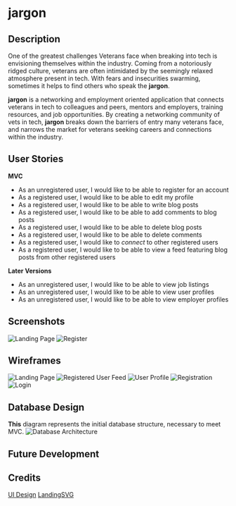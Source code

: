 # jargon

## Description

One of the greatest challenges Veterans face when breaking into tech is envisioning themselves within the industry. Coming from a notoriously ridged culture, veterans are often intimidated by the seemingly relaxed atmosphere present in tech. With fears and insecurities swarming, sometimes it helps to find others who speak the **jargon**. 

**jargon** is a networking and employment oriented application that connects veterans in tech to colleagues and peers, mentors and employers, training resources, and job opportunities. By creating a networking community of vets in tech, **jargon** breaks down the barriers of entry many veterans face, and narrows the market for veterans seeking careers and connections within the industry. 

## User Stories

**MVC**

- As an unregistered user, I would like to be able to register for an account
- As a registered user, I would like to be able to edit my profile
- As a registered user, I would like to be able to write blog posts
- As a registered user, I would like to be able to add comments to blog posts
- As a registered user, I would like to be able to delete blog posts
- As a registered user, I would like to be able to delete comments
- As a registered user, I would like to _connect_ to other registered users
- As a registered user, I would like to be able to view a feed featuring blog posts from other registered users

**Later Versions**

- As an unregistered user, I would like to be able to view job listings
- As an unregistered user, I would like to be able to view user profiles
- As an unregistered user, I would like to be able to view employer profiles

## Screenshots
![Landing Page](public/assets/images/screenshots/landingPage.PNG)
![Register](public/assets/images/screenshots/register.PNG)


## Wireframes

![Landing Page](public/assets/images/wireframes/LandingPage.png)
![Registered User Feed](public/assets/images/wireframes/RegisteredUserFeed.png)
![User Profile](public/assets/images/wireframes/UserProfile.png)
![Registration](public/assets/images/wireframes/Registration.png)
![Login](public/assets/images/wireframes/Login.png)

## Database Design

**This** diagram represents the initial database structure, necessary to meet MVC.
![Database Architecture](public/assets/images/wireframes/DBjargonDiagram.png)

## Future Development

## Credits
[UI Design](https://github.com/bedimcode/portfolio-responsive-complete)
[LandingSVG](https://www.humaaans.com/)